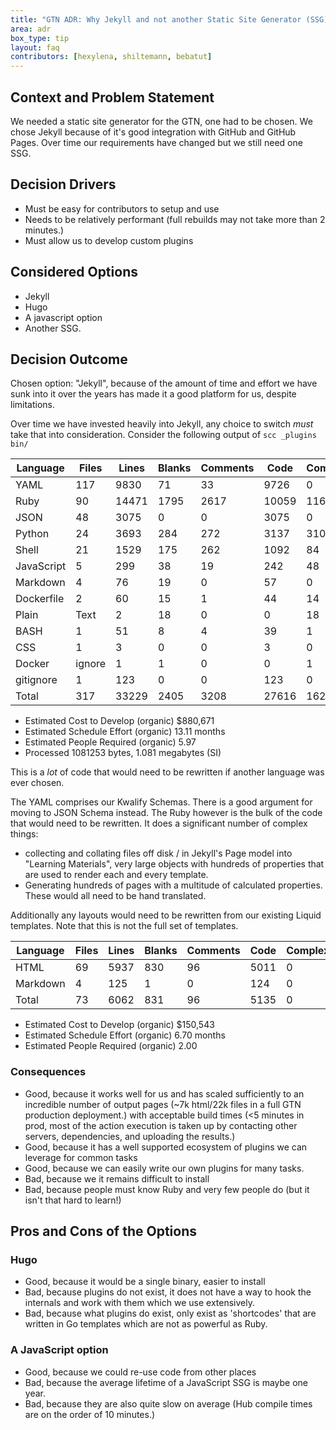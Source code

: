 ```yaml
---
title: "GTN ADR: Why Jekyll and not another Static Site Generator (SSG)"
area: adr
box_type: tip
layout: faq
contributors: [hexylena, shiltemann, bebatut]
---
```


## Context and Problem Statement

We needed a static site generator for the GTN, one had to be chosen. We chose Jekyll because of it's good integration with GitHub and GitHub Pages. Over time our requirements have changed but we still need one SSG.

## Decision Drivers

* Must be easy for contributors to setup and use
* Needs to be relatively performant (full rebuilds may not take more than 2 minutes.)
* Must allow us to develop custom plugins

## Considered Options

* Jekyll
* Hugo
* A javascript option
* Another SSG.

## Decision Outcome

Chosen option: "Jekyll", because of the amount of time and effort we have sunk into it over the years has made it a good platform for us, despite limitations.

Over time we have invested heavily into Jekyll, any choice to switch *must* take that into consideration. Consider the following output of `scc _plugins bin/`


Language   | Files  | Lines | Blanks | Comments | Code  | Complexity
--------   | -----  | ----- | ------ | -------- | ----  | ----------
YAML       | 117    | 9830  | 71     | 33       | 9726  | 0
Ruby       | 90     | 14471 | 1795   | 2617     | 10059 | 1163
JSON       | 48     | 3075  | 0      | 0        | 3075  | 0
Python     | 24     | 3693  | 284    | 272      | 3137  | 310
Shell      | 21     | 1529  | 175    | 262      | 1092  | 84
JavaScript | 5      | 299   | 38     | 19       | 242   | 48
Markdown   | 4      | 76    | 19     | 0        | 57    | 0
Dockerfile | 2      | 60    | 15     | 1        | 44    | 14
Plain      | Text   | 2     | 18     | 0        | 0     | 18         | 0
BASH       | 1      | 51    | 8      | 4        | 39    | 1
CSS        | 1      | 3     | 0      | 0        | 3     | 0
Docker     | ignore | 1     | 1      | 0        | 0     | 1          | 0
gitignore  | 1      | 123   | 0      | 0        | 123   | 0
Total      | 317    | 33229 | 2405   | 3208     | 27616 | 1620

- Estimated Cost to Develop (organic) $880,671
- Estimated Schedule Effort (organic) 13.11 months
- Estimated People Required (organic) 5.97
- Processed 1081253 bytes, 1.081 megabytes (SI)

This is a *lot* of code that would need to be rewritten if another language was ever chosen.

The YAML comprises our Kwalify Schemas. There is a good argument for moving to JSON Schema instead. The Ruby however is the bulk of the code that would need to be rewritten. It does a significant number of complex things:

- collecting and collating files off disk / in Jekyll's Page model into "Learning Materials", very large objects with hundreds of properties that are used to render each and every template.
- Generating hundreds of pages with a multitude of calculated properties. These would all need to be hand translated.

Additionally any layouts would need to be rewritten from our existing Liquid templates. Note that this is not the full set of templates.


Language | Files | Lines | Blanks | Comments | Code | Complexity
-------- | ----- | ----- | ------ | -------- | ---- | ----------
HTML     | 69    | 5937  | 830    | 96       | 5011 | 0
Markdown | 4     | 125   | 1      | 0        | 124  | 0
Total    | 73    | 6062  | 831    | 96       | 5135 | 0

- Estimated Cost to Develop (organic) $150,543
- Estimated Schedule Effort (organic) 6.70 months
- Estimated People Required (organic) 2.00


### Consequences

* Good, because it works well for us and has scaled sufficiently to an incredible number of output pages (~7k html/22k files in a full GTN production deployment.) with acceptable build times (<5 minutes in prod, most of the action execution is taken up by contacting other servers, dependencies, and uploading the results.)
* Good, because it has a well supported ecosystem of plugins we can leverage for common tasks
* Good, because we can easily write our own plugins for many tasks.
* Bad, because we it remains difficult to install
* Bad, because people must know Ruby and very few people do (but it isn't that hard to learn!)

## Pros and Cons of the Options

### Hugo

* Good, because it would be a single binary, easier to install
* Bad, because plugins do not exist, it does not have a way to hook the internals and work with them which we use extensively.
* Bad, because what plugins do exist, only exist as 'shortcodes' that are written in Go templates which are not as powerful as Ruby.

### A JavaScript option

* Good, because we could re-use code from other places
* Bad, because the average lifetime of a JavaScript SSG is maybe one year.
* Bad, because they are also quite slow on average (Hub compile times are on the order of 10 minutes.)
